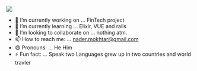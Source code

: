 ![](https://media.giphy.com/media/ME9ngBCHSBtg7YSk73/giphy.gif)

- 🔭 I’m currently working on ...
  FinTech project
- 🌱 I’m currently learning ...
  Elixir, VUE and rails
- 👯 I’m looking to collaborate on ...
  nothing atm.
- 📫 How to reach me: ...
  nader.mokhtar@gmail.com
- 😄 Pronouns: ...
  He Him
- ⚡ Fun fact: ...
  Speak two Languages grew up in two countries and world travler
